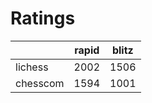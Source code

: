 # Ratings

|          | rapid | blitz |
|----------|-------|-------|
| lichess  | 2002 | 1506 |
| chesscom | 1594 | 1001 |
